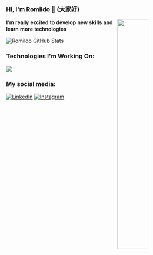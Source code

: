 

### Hi, I'm Romildo 🤗 (大家好)


<img src="https://media0.giphy.com/media/v1.Y2lkPTc5MGI3NjExNmtncWp0MXlubThycDJpYWxzeXM0azBuamRkYnNudnpmc3Rod3FmcSZlcD12MV9pbnRlcm5hbF9naWZfYnlfaWQmY3Q9Zw/C3brYLms1bhv2/giphy.webp" width="40%" align="right"/>

 𝐈'𝐦 𝐫𝐞𝐚𝐥𝐥𝐲 𝐞𝐱𝐜𝐢𝐭𝐞𝐝 𝐭𝐨 𝐝𝐞𝐯𝐞𝐥𝐨𝐩 𝐧𝐞𝐰 𝐬𝐤𝐢𝐥𝐥𝐬 𝐚𝐧𝐝 𝐥𝐞𝐚𝐫𝐧 𝐦𝐨𝐫𝐞 𝐭𝐞𝐜𝐡𝐧𝐨𝐥𝐨𝐠𝐢𝐞𝐬

![Romildo GitHub Stats](https://github-readme-stats.vercel.app/api?username=boudenzin&show_icons=true&theme=dark)

### Technologies I'm Working On:

<img src = "https://skillicons.dev/icons?i=python,java,css,git,idea,vscode,html,react,javascript&perline=7" />



### My social media:
[![LinkedIn](https://img.shields.io/badge/LinkedIn-0077B5?style=for-the-badge&logo=linkedin&logoColor=white)](https://www.linkedin.com/in/romildo-júnior-672594230
)
[![Instagram](https://img.shields.io/badge/Instagram-E4405F?style=for-the-badge&logo=instagram&logoColor=white)](https://www.instagram.com/romildo.bd/
)
